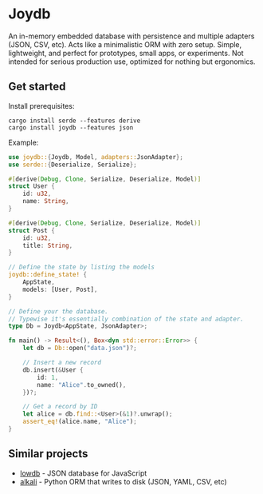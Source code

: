 # Joydb

An in-memory embedded database with persistence and multiple adapters (JSON, CSV, etc).
Acts like a minimalistic ORM with zero setup.
Simple, lightweight, and perfect for prototypes, small apps, or experiments.
Not intended for serious production use, optimized for nothing but ergonomics.

## Get started

Install prerequisites:

```
cargo install serde --features derive
cargo install joydb --features json
```

Example:

```rust
use joydb::{Joydb, Model, adapters::JsonAdapter};
use serde::{Deserialize, Serialize};

#[derive(Debug, Clone, Serialize, Deserialize, Model)]
struct User {
    id: u32,
    name: String,
}

#[derive(Debug, Clone, Serialize, Deserialize, Model)]
struct Post {
    id: u32,
    title: String,
}

// Define the state by listing the models
joydb::define_state! {
    AppState,
    models: [User, Post],
}

// Define your the database.
// Typewise it's essentially combination of the state and adapter.
type Db = Joydb<AppState, JsonAdapter>;

fn main() -> Result<(), Box<dyn std::error::Error>> {
    let db = Db::open("data.json")?;

    // Insert a new record
    db.insert(&User {
        id: 1,
        name: "Alice".to_owned(),
    })?;

    // Get a record by ID
    let alice = db.find::<User>(&1)?.unwrap();
    assert_eq!(alice.name, "Alice");
}
```



## Similar projects

- [lowdb](https://github.com/typicode/lowdb) - JSON database for JavaScript
- [alkali](https://github.com/kneufeld/alkali) - Python ORM that writes to disk (JSON, YAML, CSV, etc)
